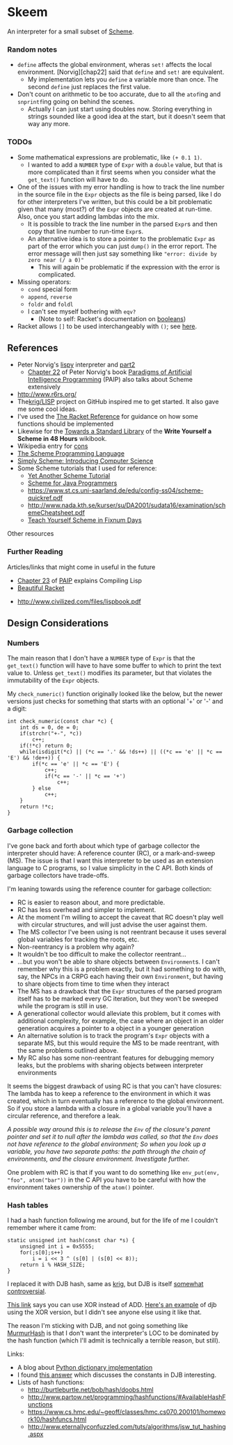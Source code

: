 # Skeem

An interpreter for a small subset of [Scheme][].

[Scheme]: https://en.wikipedia.org/wiki/Scheme_(programming_language)

### Random notes

* `define` affects the global environment, wheras `set!` affects the local environment. [Norvig][chap22] said that `define` and `set!` are equivalent.
  * My implementation lets you `define` a variable more than once. The second `define` just replaces the first value.
* Don't count on arithmetic to be too accurate, due to all the `atof`ing and `snprintf`ing going on behind the scenes.
  * Actually I can just start using doubles now. Storing everything in strings sounded like a good idea at the start, but it doesn't seem that way any more.

### TODOs

* Some mathematical expressions are problematic, like `(+ 0.1 1)`.
  * I wanted to add a `NUMBER` type of `Expr` with a `double` value, but that is more complicated than it first seems when you consider what the `get_text()` function will have to do.
* One of the issues with my error handling is how to track the line number in the source file in the `Expr` objects as the file is being parsed, like I do for other interpreters I've written, but this could be a bit problematic given that many (most?) of the `Expr` objects are created at run-time. Also, once you start adding lambdas into the mix.
  * It is possible to track the line number in the parsed `Expr`s and then copy that line number to run-time `Expr`s.
  * An alternative idea is to store a pointer to the problematic `Expr` as part of the error which you can just `dump()` in the error report. The error message will then just say something like `"error: divide by zero near (/ a 0)"`
    * This will again be problematic if the expression with the error is complicated.
* Missing operators:
  * `cond` special form
  * `append`, `reverse`
  * `foldr` and `foldl`
  * I can't see myself bothering with `eqv?` 
    * (Note to self: Racket's documentation on [booleans](https://docs.racket-lang.org/reference/booleans.html))
* Racket allows `[]` to be used interchangeably with `()`; see [here](https://stackoverflow.com/a/41417968/115589).

## References

- Peter Norvig's [lispy][] interpreter and [part2][lispy2]
  - [Chapter 22](https://github.com/norvig/paip-lisp/blob/master/docs/chapter22.md) of Peter Norvig's book [Paradigms of Artificial Intelligence Programming][paip] (PAIP) also talks about Scheme extensively
- <http://www.r6rs.org/>
- The[krig/LISP][krig] project on GitHub inspired me to get started. It also gave me some cool ideas.
- I've used the [The Racket Reference](https://docs.racket-lang.org/reference/index.html) for guidance on how some functions should be implemented
- Likewise for the [Towards a Standard Library](https://en.wikibooks.org/wiki/Write_Yourself_a_Scheme_in_48_Hours/Towards_a_Standard_Library) of the **Write Yourself a Scheme in 48 Hours** wikibook.
- Wikipedia entry for [cons](https://en.wikipedia.org/wiki/Cons)
- [The Scheme Programming Language](https://www.scheme.com/tspl4/)
- [Simply Scheme: Introducing Computer Science](https://people.eecs.berkeley.edu/~bh/ss-toc2.html)
- Some Scheme tutorials that I used for reference:
  - [Yet Another Scheme Tutorial](http://www.shido.info/lisp/idx_scm_e.html)
  - [Scheme for Java Programmers](http://cs.gettysburg.edu/~tneller/cs341/scheme-intro/index.html)
  - <https://www.st.cs.uni-saarland.de/edu/config-ss04/scheme-quickref.pdf>
  - <http://www.nada.kth.se/kurser/su/DA2001/sudata16/examination/schemeCheatsheet.pdf>
  - [Teach Yourself Scheme in Fixnum Days](https://ds26gte.github.io/tyscheme/index.html)

Other resources

[lispy]: http://norvig.com/lispy.html
[lispy2]: http://norvig.com/lispy2.html
[krig]: https://github.com/krig/LISP

### Further Reading

Articles/links that might come in useful in the future

* [Chapter 23](https://github.com/norvig/paip-lisp/blob/master/docs/chapter23.md) of [PAIP][paip] explains Compiling Lisp
* [Beautiful Racket](https://beautifulracket.com/introduction.html)
- <http://www.civilized.com/files/lispbook.pdf>

[paip]: https://github.com/norvig/paip-lisp

## Design Considerations

### Numbers

The main reason that I don't have a `NUMBER` type of `Expr` is that the `get_text()` function will have to have some buffer to which to print the text value to.
Unless `get_text()` modifies its parameter, but that violates the immutability of the `Expr` objects.

My `check_numeric()` function originally looked like the below, but the newer versions just checks for something that starts with an optional '+' or '-' and a digit:

```
int check_numeric(const char *c) {
	int ds = 0, de = 0;
	if(strchr("+-", *c))
		c++;
	if(!*c) return 0;
	while(isdigit(*c) || (*c == '.' && !ds++) || ((*c == 'e' || *c == 'E') && !de++)) {
        if(*c == 'e' || *c == 'E') {
            c++;
            if(*c == '-' || *c == '+')
                c++;
        } else
            c++;
    }
	return !*c;
}
```

### Garbage collection

I've gone back and forth about which type of garbage collector the interpreter should have: A reference counter (RC), or a mark-and-sweep (MS). The issue is that I want this interpreter to be used as an extension language to C programs, so I value simplicity in the C API. Both kinds of garbage collectors have trade-offs.

I'm leaning towards using the reference counter for garbage collection:

* RC is easier to reason about, and more predictable.
* RC has less overhead and simpler to implement.
* At the moment I'm willing to accept the caveat that RC doesn't play well with circular structures, and will just advise the user against them.
* The MS collector I've been using is not reentrant because it uses several global variables for tracking the roots, etc.
 * Non-reentrancy is a problem why again?
 * It wouldn't be too difficult to make the collector reentrant...
 * ...but you won't be able to share objects between `Environment`s. I can't remember why this is a problem exactly, but it had something to do with, say, the NPCs in a CRPG each having their own `Environment`, but having to share objects from time to time when they interact
* The MS has a drawback that the `Expr` structures of the parsed program itself has to be marked every GC iteration, but they won't be sweeped while the program is still in use.
 * A generational collector would alleviate this problem, but it comes with additional complexity, for example, the case where an object in an older generation acquires a pointer to a object in a younger generation
 * An alternative solution is to track the program's `Expr` objects with a separate MS, but this would require the MS to be made reentrant, with the same problems outlined above.
* My RC also has some non-reentrant features for debugging memory leaks, but the problems with sharing objects between interpreter environments

It seems the biggest drawback of using RC is that you can't have closures: The lambda has to keep a reference to the environment in which it was created, which in turn eventually has a reference to the global environment. So if you store a lambda with a closure in a global variable you'll have a circular reference, and therefore a leak.

_A possible way around this is to release the `Env` of the closure's parent pointer and set it to null after the lambda was called, so that the `Env` does not have reference to the global environment; So when you look up a variable, you have two separate paths: the path through the chain of environments, and the closure environment. Investigate further._

One problem with RC is that if you want to do something like
`env_put(env, "foo", atom("bar"))` in the C API you have to be careful with how
the environment takes ownership of the `atom()` pointer.


### Hash tables

I had a hash function following me around, but for the life of me I couldn't
remember where it came from:

    static unsigned int hash(const char *s) {
        unsigned int i = 0x5555;
        for(;s[0];s++)
            i = i << 3 ^ (s[0] | (s[0] << 8));
        return i % HASH_SIZE;
    }

I replaced it with DJB hash, same as [krig][], but DJB is itself
[somewhat controversial](http://dmytry.blogspot.com/2009/11/horrible-hashes.html).

[This link](http://www.cse.yorku.ca/~oz/hash.html) says you can use XOR instead of ADD. 
[Here's an example](https://cr.yp.to/cdb/cdb.txt) of djb using the XOR version,
but I didn't see anyone else using it like that.

The reason I'm sticking with DJB, and not going something like [MurmurHash](https://en.wikipedia.org/wiki/MurmurHash) is that I don't want the interpreter's 
LOC to be dominated by the hash function (which I'll admit is technically a terrible 
reason, but still).

Links:

* A blog about [Python dictionary implementation](https://www.laurentluce.com/posts/python-dictionary-implementation/)
* I found [this answer](https://stackoverflow.com/a/13809282/115589) which discusses the 
  constants in DJB interesting.
* Lists of hash functions: 
  * <http://burtleburtle.net/bob/hash/doobs.html>
  * <http://www.partow.net/programming/hashfunctions/#AvailableHashFunctions>
  * <https://www.cs.hmc.edu/~geoff/classes/hmc.cs070.200101/homework10/hashfuncs.html>
  * <http://www.eternallyconfuzzled.com/tuts/algorithms/jsw_tut_hashing.aspx>

